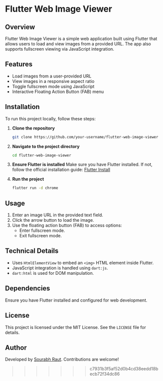 # Flutter Web Image Viewer

## Overview
Flutter Web Image Viewer is a simple web application built using Flutter that allows users to load and view images from a provided URL. The app also supports fullscreen viewing via JavaScript integration.

## Features
- Load images from a user-provided URL
- View images in a responsive aspect ratio
- Toggle fullscreen mode using JavaScript
- Interactive Floating Action Button (FAB) menu

## Installation
To run this project locally, follow these steps:

1. **Clone the repository**
   ```sh
   git clone https://github.com/your-username/flutter-web-image-viewer.git
   ```
2. **Navigate to the project directory**
   ```sh
   cd flutter-web-image-viewer
   ```
3. **Ensure Flutter is installed**
   Make sure you have Flutter installed. If not, follow the official installation guide: [Flutter Install](https://flutter.dev/docs/get-started/install)

4. **Run the project**
   ```sh
   flutter run -d chrome
   ```

## Usage
1. Enter an image URL in the provided text field.
2. Click the arrow button to load the image.
3. Use the floating action button (FAB) to access options:
   - Enter fullscreen mode.
   - Exit fullscreen mode.

## Technical Details
- Uses `HtmlElementView` to embed an `<img>` HTML element inside Flutter.
- JavaScript integration is handled using `dart:js`.
- `dart:html` is used for DOM manipulation.

## Dependencies
Ensure you have Flutter installed and configured for web development.

## License
This project is licensed under the MIT License. See the `LICENSE` file for details.

## Author
Developed by [Sourabh Raut](https://github.com/xsraut). Contributions are welcome!

>>>>>>> c7931b3f5af52d0b4cd38eedd18becb72f34dc86
